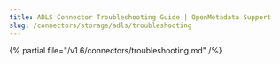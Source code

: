 ```yaml
---
title: ADLS Connector Troubleshooting Guide | OpenMetadata Support
slug: /connectors/storage/adls/troubleshooting
---
```


{% partial file="/v1.6/connectors/troubleshooting.md" /%}
